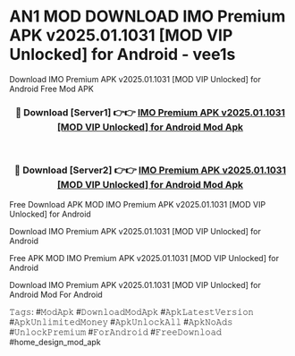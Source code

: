 # AN1 MOD DOWNLOAD IMO Premium APK v2025.01.1031 [MOD VIP Unlocked] for Android - vee1s
Download IMO Premium APK v2025.01.1031 [MOD VIP Unlocked] for Android Free Mod APK

<div align="center">
<h3>🔴 Download [Server1] 👉👉 <a href="https://apk-comot.site?title=IMO_Premium_APK_v2025.01.1031_[MOD_VIP_Unlocked]_for_Android">IMO Premium APK v2025.01.1031 [MOD VIP Unlocked] for Android Mod Apk</a></h3><br>

<h3>🔴 Download [Server2] 👉👉 <a href="https://apk-comot.site?title=IMO_Premium_APK_v2025.01.1031_[MOD_VIP_Unlocked]_for_Android">IMO Premium APK v2025.01.1031 [MOD VIP Unlocked] for Android Mod Apk</a></h3>
</div>


Free Download APK MOD IMO Premium APK v2025.01.1031 [MOD VIP Unlocked] for Android

Download IMO Premium APK v2025.01.1031 [MOD VIP Unlocked] for Android 

Free APK MOD IMO Premium APK v2025.01.1031 [MOD VIP Unlocked] for Android 

Download IMO Premium APK v2025.01.1031 [MOD VIP Unlocked] for Android Mod For Android

𝚃𝚊𝚐𝚜: #𝙼𝚘𝚍𝙰𝚙𝚔 #𝙳𝚘𝚠𝚗𝚕𝚘𝚊𝚍𝙼𝚘𝚍𝙰𝚙𝚔 #𝙰𝚙𝚔𝙻𝚊𝚝𝚎𝚜𝚝𝚅𝚎𝚛𝚜𝚒𝚘𝚗 #𝙰𝚙𝚔𝚄𝚗𝚕𝚒𝚖𝚒𝚝𝚎𝚍𝙼𝚘𝚗𝚎𝚢 #𝙰𝚙𝚔𝚄𝚗𝚕𝚘𝚌𝚔𝙰𝚕𝚕 #𝙰𝚙𝚔𝙽𝚘𝙰𝚍𝚜 #𝚄𝚗𝚕𝚘𝚌𝚔𝙿𝚛𝚎𝚖𝚒𝚞𝚖 #𝙵𝚘𝚛𝙰𝚗𝚍𝚛𝚘𝚒𝚍 #𝙵𝚛𝚎𝚎𝙳𝚘𝚠𝚗𝚕𝚘𝚊𝚍 #home_design_mod_apk